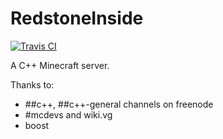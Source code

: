 # RedstoneInside
[![Travis CI](https://travis-ci.com/xTachyon/RedstoneInside.svg?token=zFTuXDP6wpmADxJvPJKB&branch=master)](https://travis-ci.com/xTachyon/RedstoneInside)

A C++ Minecraft server.

Thanks to:
- ##c++, ##c++-general channels on freenode
- #mcdevs and wiki.vg
- boost